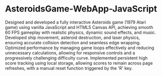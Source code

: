 # AsteroidsGame-WebApp-JavaScript
 Designed and developed a fully interactive Asteroids game (1979 Atari game) using vanilla JavaScript and HTML5 Canvas API, achieving smooth 60 FPS gameplay with realistic physics, dynamic sound effects, and music. Developed ship movement, asteroid destruction, and laser physics, ensuring accurate collision detection and seamless edge wrapping. Optimized performance by managing game loops effectively and reducing unnecessary calculations, allowing for responsive controls and a progressively challenging difficulty curve. Implemented persistent high score tracking using local storage, allowing scores to remain across page refreshes, with a manual reset function triggered by the 'R' key.
